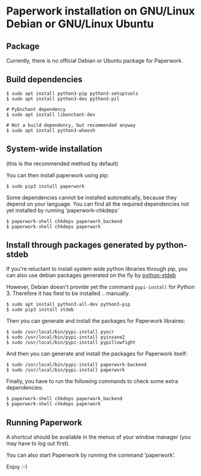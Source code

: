 # Paperwork installation on GNU/Linux Debian or GNU/Linux Ubuntu


## Package

Currently, there is no official Debian or Ubuntu package for Paperwork.


## Build dependencies

    $ sudo apt install python3-pip python3-setuptools
    $ sudo apt install python3-dev python3-pil

    # PyEnchant dependency
    $ sudo apt install libenchant-dev

    # Not a build dependency, but recommended anyway
    $ sudo apt install python3-whoosh


## System-wide installation

(this is the recommended method by default)

You can then install paperwork using pip:

    $ sudo pip3 install paperwork

Some dependencies cannot be installed automatically, because they depend on
your language. You can find all the required dependencies not yet installed by
running 'paperwork-chkdeps'

    $ paperwork-shell chkdeps paperwork_backend
    $ paperwork-shell chkdeps paperwork


## Install through packages generated by python-stdeb

If you're reluctant to install system wide python libraries through pip,
you can also use debian packages generated on the fly by [python-stdeb](https://pypi.python.org/pypi/stdeb)

However, Debian doesn't provide yet the command ```pypi-install``` for Python 3.
Therefore it has fiest to be installed .. manually.

    $ sudo apt install python3-all-dev python3-pip
    $ sudo pip3 install stdeb

Then you can generate and install the packages for Paperwork libraires:

    $ sudo /usr/local/bin/pypi-install pyocr
    $ sudo /usr/local/bin/pypi-install pyinsane2
    $ sudo /usr/local/bin/pypi-install pypillowfight

And then you can generate and install the packages for Paperwork itself:

    $ sudo /usr/local/bin/pypi-install paperwork-backend
    $ sudo /usr/local/bin/pypi-install paperwork

Finally, you have to run the following commands to check some extra dependencies:

    $ paperwork-shell chkdeps paperwork_backend
    $ paperwork-shell chkdeps paperwork


## Running Paperwork

A shortcut should be available in the menus of your window manager (you may
have to log out first).

You can also start Paperwork by running the command 'paperwork'.

Enjoy :-)
